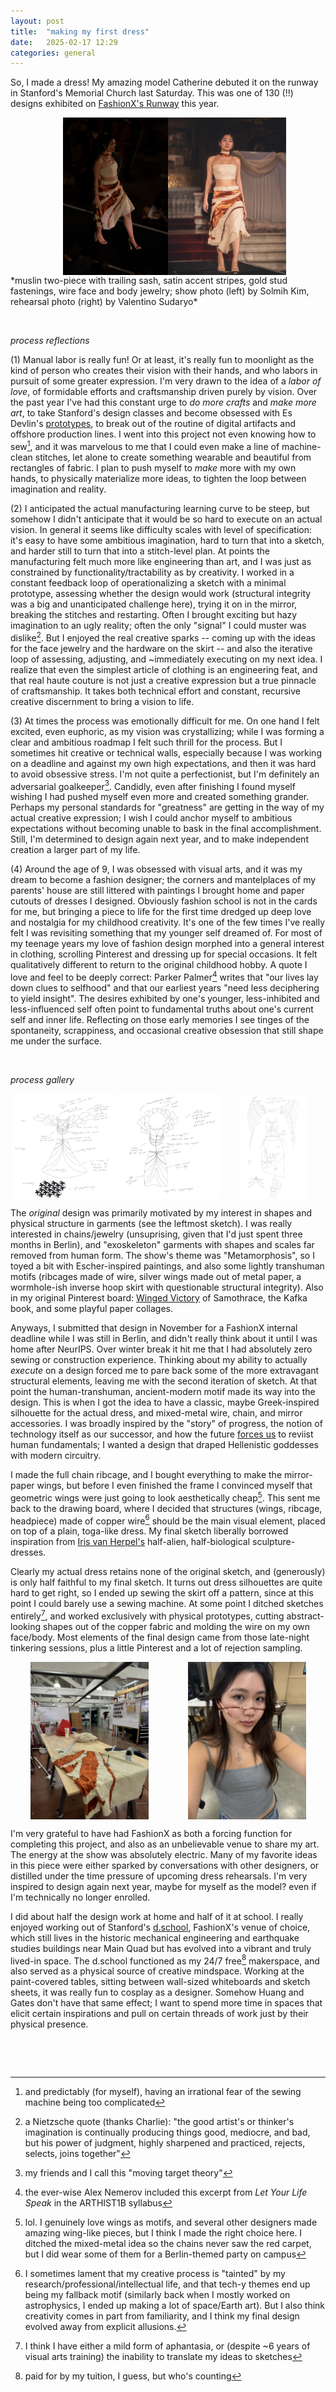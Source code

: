 ```yaml
---
layout: post
title:  "making my first dress"
date:   2025-02-17 12:29
categories: general
---
```


So, I made a dress! My amazing model Catherine debuted it on the runway in Stanford's Memorial Church last Saturday. This was one of 130 (!!) designs exhibited on [FashionX's Runway](https://news.stanford.edu/stories/2025/02/fashionx-brings-the-runway-to-a-sold-out-show-at-memorial-church) this year.

<div style="display: flex; flex-wrap: wrap;">
    <div style="width: 50%; aspect-ratio: 1/1; display: flex; align-items: center; justify-content: right;">
        <img src="assets/catherine.jpg" alt="runway" style=" max-height: 100%; object-fit: contain;">
    </div>
    <div style="width: 50%; aspect-ratio: 1/1; display: flex; align-items: center; justify-content: left;">
        <img src="assets/catherine2.png" alt="rehearsal" style=" max-height: 100%; object-fit: contain;">
    </div>
</div>
*muslin two-piece with trailing sash, satin accent stripes, gold stud fastenings, wire face and body jewelry; show photo (left) by Solmih Kim, rehearsal photo (right) by Valentino Sudaryo*

&nbsp; 

*process reflections*

(1) Manual labor is really fun! Or at least, it's really fun to moonlight as the kind of person who creates their vision with their hands, and who labors in pursuit of some greater expression. I'm very drawn to the idea of a *labor of love*, of formidable efforts and craftsmanship driven purely by vision. Over the past year I've had this constant urge to *do more crafts* and *make more art*, to take Stanford's design classes and become obsessed with Es Devlin's [prototypes](https://www.artbasel.com/news/artist-stage-designer-es-devlin-each-piece-has-to-be-a-prototype), to break out of the routine of digital artifacts and offshore production lines. I went into this project not even knowing how to sew[^fear], and it was marvelous to me that I could even make a line of machine-clean stitches, let alone to create something wearable and beautiful from rectangles of fabric. I plan to push myself to *make* more with my own hands, to physically materialize more ideas, to tighten the loop between imagination and reality. 

(2) I anticipated the actual manufacturing learning curve to be steep, but somehow I didn't anticipate that it would be so hard to execute on an actual vision. In general it seems like difficulty scales with level of specification: it's easy to have some ambitious imagination, hard to turn that into a sketch, and harder still to turn that into a stitch-level plan. At points the manufacturing felt much more like engineering than art, and I was just as constrained by functionality/tractability as by creativity. I worked in a constant feedback loop of operationalizing a sketch with a minimal prototype, assessing whether the design would work (structural integrity was a big and unanticipated challenge here), trying it on in the mirror, breaking the stitches and restarting. Often I brought exciting but hazy imagination to an ugly reality; often the only "signal" I could muster was dislike[^nietzsche]. But I enjoyed the real creative sparks -- coming up with the ideas for the face jewelry and the hardware on the skirt -- and also the iterative loop of assessing, adjusting, and ~immediately executing on my next idea. I realize that even the simplest article of clothing is an engineering feat, and that real haute couture is not just a creative expression but a true pinnacle of craftsmanship. It takes both technical effort and constant, recursive creative discernment to bring a vision to life. 

(3) At times the process was emotionally difficult for me. On one hand I felt excited, even euphoric, as my vision was crystallizing; while I was forming a clear and ambitious roadmap I felt such thrill for the process. But I sometimes hit creative or technical walls, especially because I was working on a deadline and against my own high expectations, and then it was hard to avoid obsessive stress. I'm not quite a perfectionist, but I'm definitely an adversarial goalkeeper[^target]. Candidly, even after finishing I found myself wishing I had pushed myself even more and created something grander. Perhaps my personal standards for "greatness" are getting in the way of my actual creative expression; I wish I could anchor myself to ambitious expectations without becoming unable to bask in the final accomplishment. Still, I'm determined to design again next year, and to make independent creation a larger part of my life.

(4) Around the age of 9, I was obsessed with visual arts, and it was my dream to become a fashion designer; the corners and mantelplaces of my parents' house are still littered with paintings I brought home and paper cutouts of dresses I designed. Obviously fashion school is not in the cards for me, but bringing a piece to life for the first time dredged up deep love and nostalgia for my childhood creativity. It's one of the few times I've really felt I was revisiting something that my younger self dreamed of. For most of my teenage years my love of fashion design morphed into a general interest in clothing, scrolling Pinterest and dressing up for special occasions. It felt qualitatively different to return to the original childhood hobby. A quote I love and feel to be deeply correct: Parker Palmer[^arthist] writes that "our lives lay down clues to selfhood" and that our earliest years "need less deciphering to yield insight". The desires exhibited by one's younger, less-inhibited and less-influenced self often point to fundamental truths about one's current self and inner life. Reflecting on those early memories I see tinges of the spontaneity, scrappiness, and occasional creative obsession that still shape me under the surface.

&nbsp; 

*process gallery*
<div style="display: flex; flex-wrap: wrap;">
    <div style="width: 33.33%; aspect-ratio: 1/1; display: flex; align-items: center; justify-content: center;">
        <img src="assets/fx_original.jpg" alt="first sketch" style="max-width: 100%; max-height: 100%; object-fit: contain;">
    </div>
    <div style="width: 33.33%; aspect-ratio: 1/1; display: flex; align-items: center; justify-content: center;">
        <img src="assets/fx_middle.jpg" alt="middle sketch" style="max-width: 100%; max-height: 100%; object-fit: contain;">
    </div>
    <div style="width: 33.33%; aspect-ratio: 1/1; display: flex; align-items: center; justify-content: center;">
        <img src="assets/fx_latest.jpg" alt="latest sketch" style="max-width: 100%; max-height: 100%; object-fit: contain;">
    </div>
</div>

The *original* design was primarily motivated by my interest in shapes and physical structure in garments (see the leftmost sketch). I was really interested in chains/jewelry (unsuprising, given that I'd just spent three months in Berlin), and "exoskeleton" garments with shapes and scales far removed from human form. The show's theme was "Metamorphosis", so I toyed a bit with Escher-inspired paintings, and also some lightly transhuman motifs (ribcages made of wire, silver wings made out of metal paper, a wormhole-ish inverse hoop skirt with questionable structural integrity). Also in my original Pinterest board: [Winged Victory](https://en.wikipedia.org/wiki/Winged_Victory_of_Samothrace) of Samothrace, the Kafka book, and some playful paper collages.

Anyways, I submitted that design in November for a FashionX internal deadline while I was still in Berlin, and didn't really think about it until I was home after NeurIPS. Over winter break it hit me that I had absolutely zero sewing or construction experience. Thinking about my ability to actually *execute* on a design forced me to pare back some of the more extravagant structural elements, leaving me with the second iteration of sketch. At that point the human-transhuman, ancient-modern motif made its way into the design. This is when I got the idea to have a classic, maybe Greek-inspired silhouette for the actual dress, and mixed-metal wire, chain, and mirror accessories. I was broadly inspired by the "story" of progress, the notion of technology itself as our successor, and how the future [forces us](https://christine8888.github.io/ai-spirituality.html) to reviist human fundamentals; I wanted a design that draped Hellenistic goddesses with modern circuitry.

I made the full chain ribcage, and I bought everything to make the mirror-paper wings, but before I even finished the frame I convinced myself that geometric wings were just going to look aesthetically cheap[^wings]. This sent me back to the drawing board, where I decided that structures (wings, ribcage, headpiece) made of copper wire[^tech] should be the main visual element, placed on top of a plain, toga-like dress. My final sketch liberally borrowed inspiration from [Iris van Herpel's](https://www.artbasel.com/news/iris-van-herpen-dutch-fashion-designer-couture-musee-arts-decoratifs-paris-2024) half-alien, half-biological sculpture-dresses.

Clearly my actual dress retains none of the original sketch, and (generously) is only half faithful to my final sketch. It turns out dress silhouettes are quite hard to get right, so I ended up sewing the skirt off a pattern, since at this point I could barely use a sewing machine. At some point I ditched sketches entirely[^aphantasia], and worked exclusively with physical prototypes, cutting abstract-looking shapes out of the copper fabric and molding the wire on my own face/body. Most elements of the final design came from those late-night tinkering sessions, plus a little Pinterest and a lot of rejection sampling.

<div style = "display: flex; flex-wrap: wrap;">
    <div style="width: 50%; aspect-ratio: 1/1; display: flex; align-items: center; justify-content: center;">
        <img src="assets/dschool2.jpg" alt="" style="max-width: 100%; max-height: 100%; object-fit: contain;">
    </div>
    <div style="width: 50%; aspect-ratio: 1/1; display: flex; align-items: center; justify-content: center;">
        <img src="assets/wire.jpg" alt="me trying on the face jewelry" style="max-width: 100%; max-height: 100%; object-fit: contain;">
    </div>
</div>

I'm very grateful to have had FashionX as both a forcing function for completing this project, and also as an unbelievable venue to share my art. The energy at the show was absolutely electric. Many of my favorite ideas in this piece were either sparked by conversations with other designers, or distilled under the time pressure of upcoming dress rehearsals. I'm very inspired to design again next year, maybe for myself as the model? even if I'm technically no longer enrolled.

I did about half the design work at home and half of it at school. I really enjoyed working out of Stanford's [d.school](https://dschool.stanford.edu/), FashionX's venue of choice, which still lives in the historic mechanical engineering and earthquake studies buildings near Main Quad but has evolved into a vibrant and truly lived-in space. The d.school functioned as my 24/7 free[^tuition] makerspace, and also served as a physical source of creative mindspace. Working at the paint-covered tables, sitting between wall-sized whiteboards and sketch sheets, it was really fun to cosplay as a designer. Somehow Huang and Gates don't have that same effect; I want to spend more time in spaces that elicit certain inspirations and pull on certain threads of work just by their physical presence.


&nbsp;

&nbsp;

[^nietzsche]: a Nietzsche quote (thanks Charlie): "the good artist's or thinker's imagination is continually producing things good, mediocre, and bad, but his power of judgment, highly sharpened and practiced, rejects, selects, joins together"
[^arthist]: the ever-wise Alex Nemerov included this excerpt from *Let Your Life Speak* in the ARTHIST1B syllabus
[^fear]: and predictably (for myself), having an irrational fear of the sewing machine being too complicated
[^target]: my friends and I call this "moving target theory"
[^tuition]: paid for by my tuition, I guess, but who's counting
[^wings]: lol. I genuinely love wings as motifs, and several other designers made amazing wing-like pieces, but I think I made the right choice here. I ditched the mixed-metal idea so the chains never saw the red carpet, but I did wear some of them for a Berlin-themed party on campus
[^tech]: I sometimes lament that my creative process is "tainted" by my research/professional/intellectual life, and that tech-y themes end up being my fallback motif (similarly back when I mostly worked on astrophysics, I ended up making a lot of space/Earth art). But I also think creativity comes in part from familiarity, and I think my final design evolved away from explicit allusions.
[^aphantasia]: I think I have either a mild form of aphantasia, or (despite ~6 years of visual arts training) the inability to translate my ideas to sketches